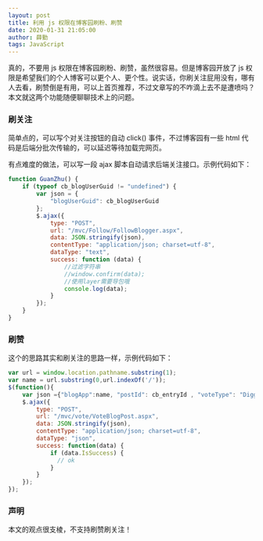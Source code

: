 ```yaml
---
layout: post
title: 利用 js 权限在博客园刷粉、刷赞
date: 2020-01-31 21:05:00
author: 薛勤
tags: JavaScript
---
```


真的，不要用 js 权限在博客园刷粉、刷赞，虽然很容易。但是博客园开放了 js 权限是希望我们的个人博客可以更个人、更个性。说实话，你刷关注屁用没有，哪有人去看，刷赞倒是有用，可以上首页推荐，不过文章写的不咋滴上去不是遭喷吗？本文就这两个功能随便聊聊技术上的问题。

### 刷关注

简单点的，可以写个对关注按钮的自动 click() 事件，不过博客园有一些 html 代码是后端分批次传输的，可以延迟等待加载完网页。

有点难度的做法，可以写一段 ajax 脚本自动请求后端关注接口。示例代码如下：

```js
function GuanZhu() {
    if (typeof cb_blogUserGuid != "undefined") {
        var json = {
            "blogUserGuid": cb_blogUserGuid
        };
        $.ajax({
            type: "POST",
            url: "/mvc/Follow/FollowBlogger.aspx",
            data: JSON.stringify(json),
            contentType: "application/json; charset=utf-8",
            dataType: "text",
            success: function (data) {
                //过滤字符串
                //window.confirm(data);
                //使用layer需要导包哦
                console.log(data);
            }
        });
    }
}
```

### 刷赞

这个的思路其实和刷关注的思路一样，示例代码如下：

```js
var url = window.location.pathname.substring(1);
var name = url.substring(0,url.indexOf('/')); 
$(function(){
    var json ={"blogApp":name, "postId": cb_entryId , "voteType": "Digg", "isAbandoned": false};
    $.ajax({
        type: "POST",
        url: "/mvc/vote/VoteBlogPost.aspx",
        data: JSON.stringify(json),
        contentType: "application/json; charset=utf-8",
        dataType: "json",
        success: function(data) {
            if (data.IsSuccess) {
              // ok
            }
        }
    });
});
```

### 声明

本文的观点很支棱，不支持刷赞刷关注！

